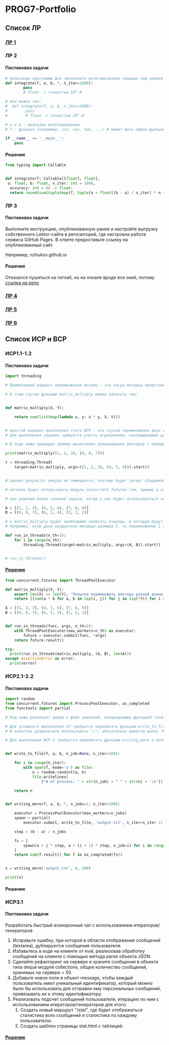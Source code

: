# PROG7-Portfolio
## Список ЛР
### [ЛР 1](https://github.com/herzenuni/sem7-task1-TsirulikIvan)
### ЛР 2
#### Постановка задачи
```python
# Написание программы для численного интегрирования площади под кривой. 
def integrate(f, a, b, *, n_iter=1000):
        pass
        # float  с точностью 10^-8

# или можно так: 
#  def integrate(f, a, b, n_iter=1000):
#        pass
#        # float  с точностью 10^-8

# а и b - диапазон интегрирования
# f - функция (например, sin, cos, tan, ...) # может быть любая функция из библиотеки math

if __name__ == '__main__':
    pass
```
#### Решение
```python
from typing import Callable


def integrate(f: Callable[[float], float],
 a: float, b: float, n_iter: int = 1000,
  accuracy: int = 8) -> float:
  return round(sum(tuple(map(f, tuple(a + float((b - a) / n_iter) * n for n in range(n_iter))))) * float((b - a) / n_iter), accuracy)
```
### ЛР 3
#### Постановка задачи
Выполните инструкцию, опубликованную ранее и настройте выгрузку собственного Lektor-сайта в репозиторий, где настроена работа сервиса GitHub Pages. В ответе предоставьте ссылку на опубликованный сайт. 

Например, nzhukov.github.io
#### Решение
Отказался пушиться на гитхаб, но на локале вроде все окей, потому [ссылка на репо](https://github.com/TsirulikIvan/PROG7-LR4)
### [ЛР 4](https://github.com/TsirulikIvan/PROG7-LR4)
### [ЛР 5](https://github.com/TsirulikIvan/PROG7-LR5)
### [ЛР 6](https://github.com/TsirulikIvan/PROG7-LR6)
## Список ИСР и ВСР
### ИСР1.1-1.2
#### Постановка задачи
```python
import threading

# Примитивный вариант перемножения матриц - это когда матрица представляет вектор-строку или вектор-столбец.

# В этом случае функцию matrix_multiply можно написать так:


def matrix_multiply(X, Y):

    return sum(list(map(lambda x, y: x * y, X, Y)))


# простой вариант выполнения этого ИСР - это случай перемножения двух векторов друг на друга
# для выполнения задания требуется учесть ограничения, накладываемые размерностью, длина таких векторов должна быть равна т.е. len(X) == len(Y)

# В коде ниже приведен пример вычисления произведения векторов с помощью потоков (Threads)

print(matrix_multiply((1, 2, 3), (9, 8, 7)))

t = threading.Thread(
    target=matrix_multiply, args=((1, 2, 3), (4, 5, 6))).start()


# однако результат никуда не помещается, поэтому будет затерт сборщиком мусора. 

# логично будет использовать модуль concurrent.futures (см. пример в конспекте лекции), чтобы получать результат как только он будет вычислен

# при решении более сложной задачи, когда у нас будет использоваться не вектор-строка или столбец, а полноценная матрица, представленная например так: 

A = [(1, 2, 3), (4, 5, 6), (7, 8, 9)]
B = [(9, 8, 7), (6, 5, 4), (3, 2, 1)]

# в matrix_multiply будет необходимо написать очередь, в которую будут помещаться пары строк и столбцов, которые необходимо будет перемножить. 
# Например, если дана квадратная матрица размера 2, то перемножение 1 строки на 1 столбец будет выполняться в первом потоке, 1 строки на 2 столбец - во втором и т.д. по очереди

def run_in_threads(n_th=2):
    for i in range(n_th):
        threading.Thread(target=matrix_multiply, args=(A, B)).start()


# run_in_threads()
```
#### [Решение](https://repl.it/@RandiSPB/RoyalChartreuseMozbot#main.py)
```python
from concurrent.futures import ThreadPoolExecutor

def matrix_multiply(X, Y):
    assert len(X) == len(Y), 'Попытка перемножить вектора разной длины'
    return [[sum(a * b for a, b in zip(i, j)) for j in zip(*Y)] for i in X]

A = [(1, 2, 3), (4, 5, 6), (7, 8, 9)]
B = [(9, 8, 7), (6, 5, 4), (3, 2, 1)]


def run_in_threads(func, args, n_th=2):
    with ThreadPoolExecutor(max_workers=n_th) as executor:
        future = executor.submit(func, *args)
    return future.result()

try:
  print(run_in_threads(matrix_multiply, (A, B), len(A)))
except AssertionError as error:
  print(error)
```
### ИСР2.1-2.2
#### Постановка задачи
```python
import random
from concurrent.futures import ProcessPoolExecutor, as_completed
from functools import partial

# Код ниже реализует вывод в файл значений, возвращаемых функцией randint при этом в файл мы также записываем номер процесса, который в него записал значения.

# Для успешного выполнения СР требуется переписать функцию write_to_file, используя модуль csv https://docs.python.org/3/library/csv.html чтобы сформировать файл в требуемом формате.
# В качестве разделителя использовать ";", обязательно вывести шапку "№ of process; RANDOM VALUE; " остальные настройки произвольные.

# Для выполнения ИСР 2 требуется переписать функцию writing_more и использовать не ProcessPoolExecutor а класс, предполагающий использовать потоков.


def write_to_file(f, a, b, n_job=None, n_iter=100):

    for i in range(n_iter):
        with open(f, mode='a') as file:
            n = random.randint(a, b)
            file.writelines(
                ["# of process: " + str(n_job) + " " + str(n) + '\n'])

    return n


def writing_more(f, a, b, *, n_jobs=2, n_iter=200):

    executor = ProcessPoolExecutor(max_workers=n_jobs)
    spawn = partial(
        executor.submit, write_to_file, 'output.txt', n_iter=n_iter // n_jobs)

    step = (b - a) / n_jobs

    fs = [
        spawn(a + i * step, a + (i + 1) * step, n_job=i) for i in range(n_jobs)
    ]
    return sum(f.result() for f in as_completed(fs))


s = writing_more('output.txt', 0, 200)

print(s)
```
#### Решение
### ИСР3.1
#### Постановка задачи
Разработать быстрый асинхронный чат с использованием итераторов/генераторов

1. Исправьте ошибку, при которой в области отображения сообщений (textarea), дублируются сообщения пользователя.
2. Избавьтесь в коде на клиенте от eval, реализовав обработку сообщений на клиенте с помощью метода parse объекта JSON.
3. Сделайте рефакторинг на сервере и храните сообщения в объекте типа deque модуля collections, общее количество сообщений, хранимых на сервере = 50.
4. Добавьте новое поле в объект message, чтобы каждый пользователь имел уникальный идентификатор, который можно было бы использовать для отправки ему персональных сообщений, привязывать их к этому идентификатору.
5. Реализовать подсчет сообщений пользователя, итерацию по ним с использованием итераторов/генераторов для этого:
   1. Создать новый маршрут "/stat", где будет отображаться статистика всех сообщений и статистика по каждому пользователю.
   2. Создать шаблон страницы stat.html с таблицей:
#### [Решение](https://github.com/TsirulikIvan/iterchat)
